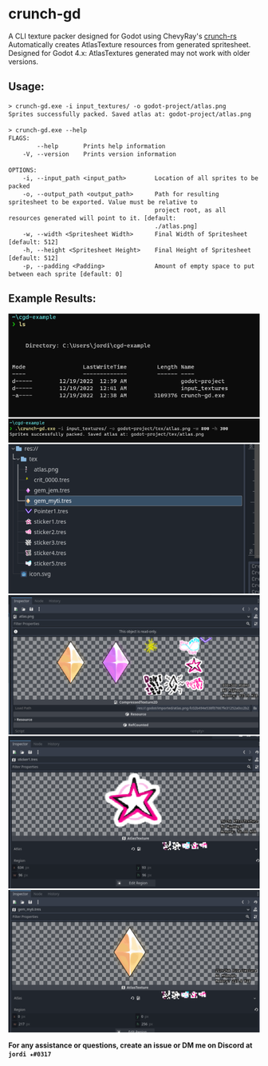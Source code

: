 # crunch-gd
A CLI texture packer designed for Godot using ChevyRay's [crunch-rs](https://github.com/chevyray/crunch-rs/)
Automatically creates AtlasTexture resources from generated spritesheet.
Designed for Godot 4.x: AtlasTextures generated may not work with older versions.

## Usage:
```
> crunch-gd.exe -i input_textures/ -o godot-project/atlas.png
Sprites successfully packed. Saved atlas at: godot-project/atlas.png

> crunch-gd.exe --help
FLAGS:
        --help       Prints help information
    -V, --version    Prints version information

OPTIONS:
    -i, --input_path <input_path>        Location of all sprites to be packed
    -o, --output_path <output_path>      Path for resulting spritesheet to be exported. Value must be relative to
                                         project root, as all resources generated will point to it. [default:
                                         ./atlas.png]
    -w, --width <Spritesheet Width>      Final Width of Spritesheet [default: 512]
    -h, --height <Spritesheet Height>    Final Height of Spritesheet [default: 512]
    -p, --padding <Padding>              Amount of empty space to put between each sprite [default: 0]
```

## Example Results:
![](images/ls.png)
![](images/cmd.png)
![](images/fs.png)
![](images/e1.png)
![](images/e2.png)
![](images/e3.png)

**For any assistance or questions, create an issue or DM me on Discord at `jordi ★#0317`**